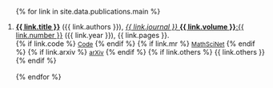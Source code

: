 <div class="publications">
<ol reversed style="margin-left:-20px">

{% for link in site.data.publications.main %}

<li style="margin-bottom:1rem">
  <div class="col-sm-9">
      <div class="title"><a href="{{ link.pdf }}"><b>{{ link.title }}</b></a> ({{ link.authors }}), <a href="{{ link.doi }}"> <em>{{ link.journal }}</em> <b>{{ link.volume }}</b>:{{ link.number }}</a> ({{ link.year }}), {{ link.pages }}.
      </div>
    <div class="links">
      {% if link.code %} 
      <a href="{{ link.code }}" class="button" style="font-size:12px;"><i class="fas fa-code-branch"></i> Code</a>
      {% endif %}
      {% if link.mr %} 
      <a href="{{ link.mr }}" class="button" style="font-size:12px;"><i class="fas fa-external-link-alt"></i> MathSciNet</a>
      {% endif %}
      {% if link.arxiv %} 
      <a href="{{ link.arxiv }}" class="button" style="font-size:12px;"><i class="fas fa-external-link-alt"></i> arXiv</a>
      {% endif %}
      {% if link.others %} 
      {{ link.others }}
      {% endif %}
    </div>
  </div>
</li>

{% endfor %}

</ol>
</div>

